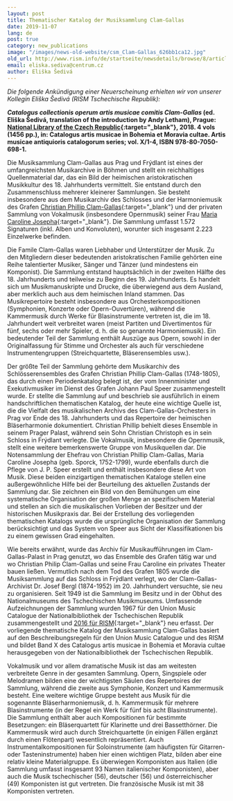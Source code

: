 ```yaml
---
layout: post
title: Thematischer Katalog der Musiksammlung Clam-Gallas
date: 2019-11-07
lang: de
post: true
category: new_publications
image: "/images/news-old-website/csm_Clam-Gallas_626bb1ca12.jpg"
old_url: http://www.rism.info/de/startseite/newsdetails/browse/8/article/64/thematic-catalog-of-the-clam-gallas-music-collection.html
email: eliska.sediva@centrum.cz
author: Eliška Šedivá
---
```


_Die folgende Ankündigung einer Neuerscheinung erhielten wir von unserer Kollegin Eliška Šedivá (RISM Tschechische Republik):_

**_Catalogus collectionis operum artis musicae comitis Clam-Gallas_ (ed. Eliška Šedivá, translation of the introduction by Andy Letham), Prague: [National Library of the Czech Republic](https://www.nkp.cz/o-knihovne/zakladni-informace/vydane-publikace/prave-vyslo-cele#catalogus){:target="_blank"}, 2018. 4 vols (1456 pp.), in: Catalogus artis musicae in Bohemia et Moravia cultae. Artis musicae antiquioris catalogorum series; vol. X/1-4, ISBN 978-80-7050-698-1.**

Die Musiksammlung Clam-Gallas aus Prag und Frýdlant ist eines der umfangreichsten Musikarchive in Böhmen und stellt ein reichhaltiges Quellenmaterial dar, das ein Bild der heimischen aristokratischen Musikkultur des 18. Jahrhunderts vermittelt. Sie entstand durch den Zusammenschluss mehrerer kleinerer Sammlungen. Sie besteht insbesondere aus dem Musikarchiv des Schlosses und der Harmoniemusik des Grafen [Christian Phillip Clam-Gallas](https://opac.rism.info/metaopac/perma.do;jsessionid=C692EBE5787F574386F0FE7250E144A0.touch02?v=rism&q=-1%3d%22pe30059826%22){:target="_blank"} und der privaten Sammlung von Vokalmusik (insbesondere Opernmusik) seiner Frau [Maria Caroline Josepha](https://opac.rism.info/metaopac/perma.do?v=rism&q=-1%3d%22pe30113887%22){:target="_blank"}. Die Sammlung umfasst 1.572 Signaturen (inkl. Alben und Konvoluten), worunter sich insgesamt 2.223 Einzelwerke befinden.

Die Famile Clam-Gallas waren Liebhaber und Unterstützer der Musik. Zu den Mitgliedern dieser bedeutenden aristokratischen Familie gehörten eine Reihe talentierter Musiker, Sänger und Tänzer (und mindestens ein Komponist). Die Sammlung entstand hauptsächlich in der zweiten Hälfte des 18. Jahrhunderts und teilweise zu Beginn des 19. Jahrhunderts. Es handelt sich um Musikmanuskripte und Drucke, die überwiegend aus dem Ausland, aber merklich auch aus dem heimischen Inland stammen. Das Musikrepertoire besteht insbesondere aus Orchesterkompositionen (Symphonien, Konzerte oder Opern-Ouvertüren), während die Kammermusik durch Werke für Blasinstrumente vertreten ist, die im 18. Jahrhundert weit verbreitet waren (meist Partiten und Divertimentos für fünf, sechs oder mehr Spieler, d. h. die so genannte Harmoniemusik). Ein bedeutender Teil der Sammlung enthält Auszüge aus Opern, sowohl in der Originalfassung für Stimme und Orchester als auch für verschiedene Instrumentengruppen (Streichquartette, Bläserensembles usw.).

Der größte Teil der Sammlung gehörte dem Musikarchiv des Schlösserensembles des Grafen Christian Phillip Clam-Gallas (1748-1805), das durch einen Periodenkatalog belegt ist, der vom Innenminister und Exekutivmusiker im Dienst des Grafen Johann Paul Speer zusammengestellt wurde. Er stellte die Sammlung auf und beschrieb sie ausführlich in einem handschriftlichen thematischen Katalog, der heute eine wichtige Quelle ist, die die Vielfalt des musikalischen Archivs des Clam-Gallas-Orchesters in Prag vor Ende des 18. Jahrhunderts und das Repertoire der heimischen Bläserharmonie dokumentiert. Christian Phillip behielt dieses Ensemble in seinem Prager Palast, während sein Sohn Christian Christoph es in sein Schloss in Frýdlant verlegte. Die Vokalmusik, insbesondere die Opernmusik, stellt eine weitere bemerkenswerte Gruppe von Musikquellen dar. Die Notensammlung der Ehefrau von Christian Phillip Clam-Gallas, Maria Caroline Josepha (geb. Sporck, 1752-1799), wurde ebenfalls durch die Pflege von J. P. Speer erstellt und enthält insbesondere diese Art von Musik. Diese beiden einzigartigen thematischen Kataloge stellen eine außergewöhnliche Hilfe bei der Beurteilung des aktuellen Zustands der Sammlung dar. Sie zeichnen ein Bild von den Bemühungen um eine systematische Organisation der großen Menge an spezifischem Material und stellen an sich die musikalischen Vorlieben der Besitzer und der historischen Musikpraxis dar. Bei der Erstellung des vorliegenden thematischen Katalogs wurde die ursprüngliche Organisation der Sammlung berücksichtigt und das System von Speer aus Sicht der Klassifikationen bis zu einem gewissen Grad eingehalten.

Wie bereits erwähnt, wurde das Archiv für Musikaufführungen im Clam-Gallas-Palast in Prag genutzt, wo das Ensemble des Grafen tätig war und wo Christian Philip Clam-Gallas und seine Frau Caroline ein privates Theater bauen ließen. Vermutlich nach dem Tod des Grafen 1805 wurde die Musiksammlung auf das Schloss in Frýdlant verlegt, wo der Clam-Gallas-Archivist Dr. Josef Bergl (1874-1952) im 20. Jahrhundert versuchte, sie neu zu organisieren. Seit 1949 ist die Sammlung im Besitz und in der Obhut des Nationalmuseums des Tschechischen Musikmuseums. Umfassende Aufzeichnungen der Sammlung wurden 1967 für den Union Music Catalogue der Nationalbibliothek der Tschechischen Republik zusammengestellt und [2016 für RISM](https://opac.rism.info/search?View=rism&q=clam-gallas){:target="_blank"} neu erfasst. Der vorliegende thematische Katalog der Musiksammlung Clam-Gallas basiert auf den Beschreibungsregeln für den Union Music Catalogue und des RISM und bildet Band X des Catalogus artis musicae in Bohemia et Moravia cultae herausgegeben von der Nationalbibliothek der Tschechischen Republik.

Vokalmusik und vor allem dramatische Musik ist das am weitesten verbreitete Genre in der gesamten Sammlung. Opern, Singspiele oder Melodramen bilden eine der wichtigsten Säulen des Repertoires der Sammlung, während die zweite aus Symphonie, Konzert und Kammermusik besteht. Eine weitere wichtige Gruppe besteht aus Musik für die sogenannte Bläserharmoniemusik, d. h. Kammermusik für mehrere Blasinstrumente (in der Regel ein Werk für fünf bis acht Blasinstrumente). Die Sammlung enthält aber auch Kompositionen für bestimmte Besetzungen: ein Bläserquartett für Klarinette und drei Bassetthörner. Die Kammermusik wird auch durch Streichquartette (in einigen Fällen ergänzt durch einen Flötenpart) wesentlich repräsentiert. Auch Instrumentalkompositionen für Soloinstrumente (am häufigsten für Gitarren- oder Tasteninstrumente) haben hier einen wichtigen Platz, bilden aber eine relativ kleine Materialgruppe. Es überwiegen Komponisten aus Italien (die Sammlung umfasst insgesamt 93 Namen italienischer Komponisten), aber auch die Musik tschechischer (56), deutscher (56) und österreichischer (49) Komponisten ist gut vertreten. Die französische Musik ist mit 38 Komponisten vertreten.
